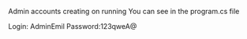 Admin accounts creating on running
You can see in the program.cs file

 Login: AdminEmil
 Password:123qweA@
